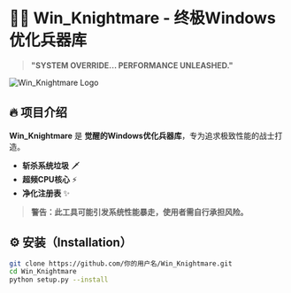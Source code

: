 # 🏴‍☠️ Win_Knightmare - 终极Windows优化兵器库  

> **"SYSTEM OVERRIDE... PERFORMANCE UNLEASHED."**  

![Win_Knightmare Logo](https://via.placeholder.com/150/000000/FFFFFF?text=Win_Knightmare)  

## 🔥 项目介绍  
**Win_Knightmare** 是 **觉醒的Windows优化兵器库**，专为追求极致性能的战士打造。  

- **斩杀系统垃圾** 🗡️  
- **超频CPU核心** ⚡  
- **净化注册表** ✨  

> **警告：此工具可能引发系统性能暴走，使用者需自行承担风险。**  

## ⚙️ 安装（Installation）  
```bash
git clone https://github.com/你的用户名/Win_Knightmare.git
cd Win_Knightmare
python setup.py --install